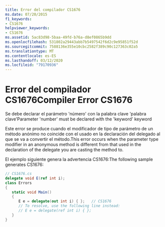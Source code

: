 ```yaml
---
title: Error del compilador CS1676
ms.date: 07/20/2015
f1_keywords:
- CS1676
helpviewer_keywords:
- CS1676
ms.assetid: 5ac83d98-5baa-49fd-b76a-d8ef0865b9dd
ms.openlocfilehash: 531802a29443abb7b5497542f6d2c9e95851f52d
ms.sourcegitcommit: 7588136e355e10cbc2582f389c90c127363c02a5
ms.translationtype: MT
ms.contentlocale: es-ES
ms.lasthandoff: 03/12/2020
ms.locfileid: "79170936"
---
```

# <a name="compiler-error-cs1676"></a><span data-ttu-id="6b920-102">Error del compilador CS1676</span><span class="sxs-lookup"><span data-stu-id="6b920-102">Compiler Error CS1676</span></span>
<span data-ttu-id="6b920-103">Se debe declarar el parámetro 'número' con la palabra clave 'palabra clave'</span><span class="sxs-lookup"><span data-stu-id="6b920-103">Parameter 'number' must be declared with the 'keyword' keyword</span></span>  
  
 <span data-ttu-id="6b920-104">Este error se produce cuando el modificador de tipo de parámetro de un método anónimo no coincide con el usado en la declaración del delegado al que se va a convertir el método.</span><span class="sxs-lookup"><span data-stu-id="6b920-104">This error occurs when the parameter type modifier in an anonymous method is different from that used in the declaration of the delegate you are casting the method to.</span></span>  
  
 <span data-ttu-id="6b920-105">El ejemplo siguiente genera la advertencia CS1676:</span><span class="sxs-lookup"><span data-stu-id="6b920-105">The following sample generates CS1676:</span></span>  
  
```csharp  
// CS1676.cs  
delegate void E(ref int i);  
class Errors
{  
   static void Main()  
   {  
      E e = delegate(out int i) { };   // CS1676  
      // To resolve, use the following line instead:  
      // E e = delegate(ref int i) { };  
   }  
}  
```
